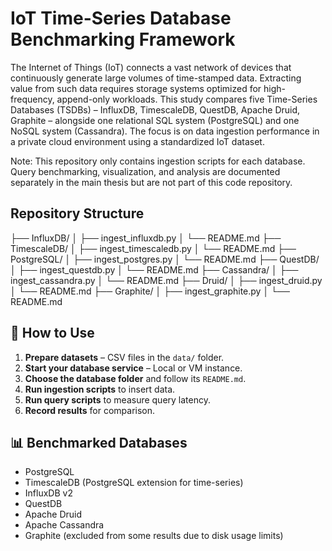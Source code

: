 # IoT Time-Series Database Benchmarking Framework

The Internet of Things (IoT) connects a vast network of devices that continuously generate large volumes of time-stamped data. Extracting value from such data requires storage systems optimized for high-frequency, append-only workloads. This study compares five Time-Series Databases (TSDBs) – InfluxDB, TimescaleDB, QuestDB, Apache Druid, Graphite – alongside one relational SQL system (PostgreSQL) and one NoSQL system (Cassandra). The focus is on data ingestion performance in a private cloud environment using a standardized IoT dataset.

Note: This repository only contains ingestion scripts for each database. Query benchmarking, visualization, and analysis are documented separately in the main thesis but are not part of this code repository.


##  Repository Structure

├── InfluxDB/
│   ├── ingest_influxdb.py
│   └── README.md
├── TimescaleDB/
│   ├── ingest_timescaledb.py
│   └── README.md
├── PostgreSQL/
│   ├── ingest_postgres.py
│   └── README.md
├── QuestDB/
│   ├── ingest_questdb.py
│   └── README.md
├── Cassandra/
│   ├── ingest_cassandra.py
│   └── README.md
├── Druid/
│   ├── ingest_druid.py
│   └── README.md
├── Graphite/
│   ├── ingest_graphite.py
│   └── README.md


## 🚀 How to Use

1. **Prepare datasets** – CSV files in the `data/` folder.
2. **Start your database service** – Local or VM instance.
3. **Choose the database folder** and follow its `README.md`.
4. **Run ingestion scripts** to insert data.
5. **Run query scripts** to measure query latency.
6. **Record results** for comparison.

## 📊 Benchmarked Databases

- PostgreSQL  
- TimescaleDB (PostgreSQL extension for time-series)  
- InfluxDB v2  
- QuestDB  
- Apache Druid  
- Apache Cassandra  
- Graphite (excluded from some results due to disk usage limits)


